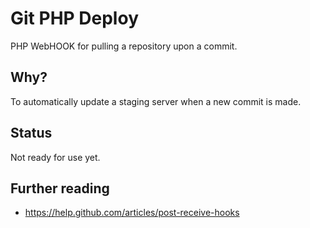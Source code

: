 Git PHP Deploy
==============

PHP WebHOOK for pulling a repository upon a commit.


Why?
----

To automatically update a staging server when a new commit is made.

Status
------

Not ready for use yet.

Further reading
-----------------

 * https://help.github.com/articles/post-receive-hooks
